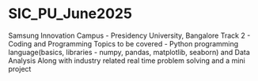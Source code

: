 # SIC_PU_June2025
Samsung Innovation Campus - Presidency University, Bangalore
Track 2 - Coding and Programming
Topics to be covered - Python programming language(basics, libraries - numpy, pandas, matplotlib, seaborn) and Data Analysis
Along with industry related real time problem solving and a mini project
